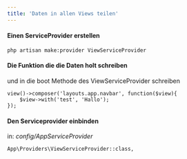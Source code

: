 ```yaml
---
title: 'Daten in allen Views teilen'
---
```


#### Einen ServiceProvider erstellen

```
php artisan make:provider ViewServiceProvider
```

#### Die Funktion die die Daten holt schreiben
und in die boot Methode des ViewServiceProvider schreiben

```
view()->composer('layouts.app.navbar', function($view){
    $view->with('test', 'Hallo');
});
```

#### Den Serviceprovider einbinden

in: _config/AppServiceProvider_

```
App\Providers\ViewServiceProvider::class,
```